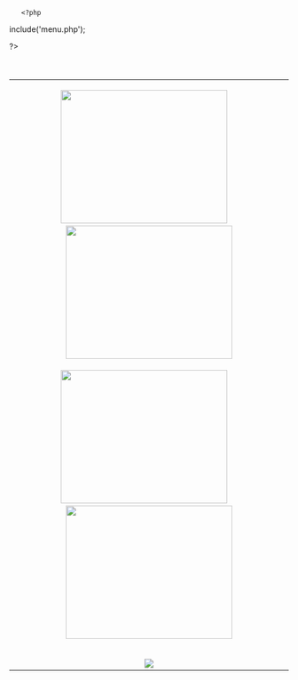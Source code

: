 <?php
include('header.php');

?>

<meta name="description" content="La webcam de La Maison d'hôtes les 3 chameaux à Mirleft, Maroc. Dans le grand Sud Marocain, entre Mer et Desert. Hotellerie, restauration, piscine, hammam, loisirs et activités à Mirleft." />

<title>Webcam - Maison d'hôtes Les 3 Chameaux à Mirleft, Maroc</title>
</head>
<body>

       <?php
include('menu.php');    


?>
     
     
<center>
<table width="800" border="0" cellspacing="0" cellpadding="0" style="padding-top:35px;padding-bottom:10px">
  <tr>
    <td align="center">

  <img src="live.mjpg" width="300" height="240"></img>
  &nbsp;&nbsp;&nbsp;
  <img src="live2.mjpg" width="300" height="240"></img>
<br><br>
  <img src="live3.mjpg" width="300" height="240"></img>
  &nbsp;&nbsp;&nbsp;
  <img src="live4.mjpg" width="300" height="240"></img>
<br>
<br>
<center>
<img src="http://3chameaux.free.fr/temperature.jpg?793999524">
</center>
	</td>
  </tr>
</table>
</center>


  <?php
include('footer.php');

?>
